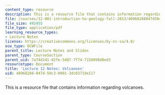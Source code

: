 ```yaml
---
content_type: resource
description: This is a resource file that contains information regarding volcanoes.
file: /courses/12-001-introduction-to-geology-fall-2013/40968288047d50c309013dc03719e117_MIT12_001F13_Lec12Notes.pdf
file_size: 492455
file_type: application/pdf
learning_resource_types:
- Lecture Notes
license: https://creativecommons.org/licenses/by-nc-sa/4.0/
ocw_type: OCWFile
parent_title: Lecture Notes and Slides
parent_type: CourseSection
parent_uid: 7a74d241-d2fe-5d87-7f74-7158998d8ed3
resourcetype: Document
title: 'Lecture 12 Notes: Volcanoes'
uid: 40968288-047d-50c3-0901-3dc03719e117
---
```

This is a resource file that contains information regarding volcanoes.